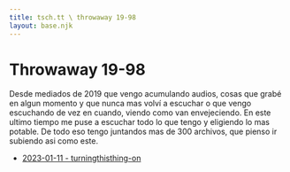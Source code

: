 ```yaml
---
title: tsch.tt \ throwaway 19-98
layout: base.njk
---
```


# Throwaway 19-98

Desde mediados de 2019 que vengo acumulando audios, cosas que grabé en algun momento y que nunca mas volví a escuchar o que vengo escuchando de vez en cuando, viendo como van envejeciendo. En este ultimo tiempo me puse a escuchar todo lo que tengo y eligiendo lo mas potable. De todo eso tengo juntandos mas de 300 archivos, que pienso ir subiendo asi como este.

- [2023-01-11 - turningthisthing-on](/throwaway/turningthisthing-on)